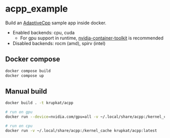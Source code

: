 # acpp_example
Build an [AdaptiveCpp](https://github.com/AdaptiveCpp/AdaptiveCpp) sample app inside docker.

- Enabled backends: cpu, cuda
  - For gpu support in runtime, [nvidia-container-toolkit](https://docs.nvidia.com/datacenter/cloud-native/container-toolkit/latest/install-guide.html) is recommended
- Disabled backends: rocm (amd), spirv (intel)

## Docker compose

```bash
docker compose build
docker compose up
```

## Manual build

```bash
docker build . -t krupkat/acpp

# run on gpu
docker run --device=nvidia.com/gpu=all -v ~/.local/share/acpp:/kernel_cache krupkat/acpp:latest

# run on cpu
docker run -v ~/.local/share/acpp:/kernel_cache krupkat/acpp:latest
```
